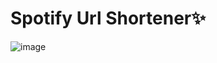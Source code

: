 # Spotify Url Shortener✨

![image](https://user-images.githubusercontent.com/109848153/210152595-679fc215-706b-4966-b9c4-e4b39dd7e28f.png)

